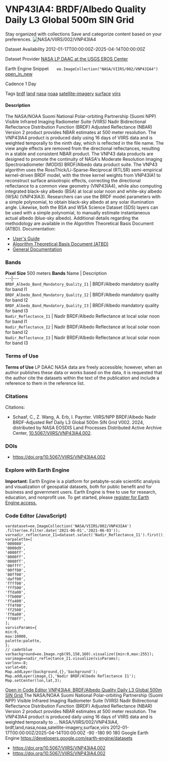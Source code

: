  
#  VNP43IA4: BRDF/Albedo Quality Daily L3 Global 500m SIN Grid 
Stay organized with collections  Save and categorize content based on your preferences. 
![NASA/VIIRS/002/VNP43IA4](https://developers.google.com/earth-engine/datasets/images/NASA/NASA_VIIRS_002_VNP43IA4_sample.png) 

Dataset Availability
    2012-01-17T00:00:00Z–2025-04-14T00:00:00Z 

Dataset Provider
     [ NASA LP DAAC at the USGS EROS Center ](https://doi.org/10.5067/VIIRS/VNP43IA4.002) 

Earth Engine Snippet
     `    ee.ImageCollection("NASA/VIIRS/002/VNP43IA4")   ` [ open_in_new ](https://code.earthengine.google.com/?scriptPath=Examples:Datasets/NASA/NASA_VIIRS_002_VNP43IA4) 

Cadence
    1 Day 

Tags
     [brdf](https://developers.google.com/earth-engine/datasets/tags/brdf) [land](https://developers.google.com/earth-engine/datasets/tags/land) [nasa](https://developers.google.com/earth-engine/datasets/tags/nasa) [noaa](https://developers.google.com/earth-engine/datasets/tags/noaa) [satellite-imagery](https://developers.google.com/earth-engine/datasets/tags/satellite-imagery) [surface](https://developers.google.com/earth-engine/datasets/tags/surface) [viirs](https://developers.google.com/earth-engine/datasets/tags/viirs)
#### Description
The NASA/NOAA Suomi National Polar-orbiting Partnership (Suomi NPP) Visible Infrared Imaging Radiometer Suite (VIIRS) Nadir Bidirectional Reflectance Distribution Function (BRDF) Adjusted Reflectance (NBAR) Version 2 product provides NBAR estimates at 500 meter resolution. The VNP43IA4 product is produced daily using 16 days of VIIRS data and is weighted temporally to the ninth day, which is reflected in the file name. The view angle effects are removed from the directional reflectances, resulting in a stable and consistent NBAR product. The VNP43 data products are designed to promote the continuity of NASA's Moderate Resolution Imaging Spectroradiometer (MODIS) BRDF/Albedo data product suite.
The VNP43 algorithm uses the RossThick/Li-Sparse-Reciprocal (RTLSR) semi-empirical kernel-driven BRDF model, with the three kernel weights from VNP43IA1 to reconstruct surface anisotropic effects, correcting the directional reflectance to a common view geometry (VNP43IA4), while also computing integrated black-sky albedo (BSA) at local solar noon and white-sky albedo (WSA) (VNP43IA3). Researchers can use the BRDF model parameters with a simple polynomial, to obtain black-sky albedo at any solar illumination angle. Likewise, both the BSA and WSA Science Dataset (SDS) layers can be used with a simple polynomial, to manually estimate instantaneous actual albedo (blue-sky albedo). Additional details regarding the methodology are available in the Algorithm Theoretical Basis Document (ATBD).
Documentation:
  * [User's Guide](https://www.umb.edu/spectralmass/viirs-user-guides-c1-and-c2/vnp43ia4-and-vnpma4-nbar-products/)
  * [Algorithm Theoretical Basis Document (ATBD)](https://lpdaac.usgs.gov/documents/194/VNP43_ATBD_V1.pdf)
  * [General Documentation](https://lpdaac.usgs.gov/products/vnp43ia4v002/)


### Bands
**Pixel Size** 500 meters 
**Bands**
Name | Description  
---|---  
`BRDF_Albedo_Band_Mandatory_Quality_I1` | BRDF/Albedo mandatory quality for band I1  
`BRDF_Albedo_Band_Mandatory_Quality_I2` | BRDF/Albedo mandatory quality for band I2  
`BRDF_Albedo_Band_Mandatory_Quality_I3` | BRDF/Albedo mandatory quality for band I3  
`Nadir_Reflectance_I1` | Nadir BRDF/Albedo Reflectance at local solar noon for band I1  
`Nadir_Reflectance_I2` | Nadir BRDF/Albedo Reflectance at local solar noon for band I2  
`Nadir_Reflectance_I3` | Nadir BRDF/Albedo Reflectance at local solar noon for band I3  
### Terms of Use
**Terms of Use**
LP DAAC NASA data are freely accessible; however, when an author publishes these data or works based on the data, it is requested that the author cite the datasets within the text of the publication and include a reference to them in the reference list.
### Citations
Citations:
  * Schaaf, C., Z. Wang, A. Erb, I. Paynter. VIIRS/NPP BRDF/Albedo Nadir BRDF-Adjusted Ref Daily L3 Global 500m SIN Grid V002. 2024, distributed by NASA EOSDIS Land Processes Distributed Active Archive Center, [10.5067/VIIRS/VNP43IA4.002](https://doi.org/10.5067/VIIRS/VNP43IA4.002).


### DOIs
  * [ https://doi.org/10.5067/VIIRS/VNP43IA4.002 ](https://doi.org/10.5067/VIIRS/VNP43IA4.002)


### Explore with Earth Engine
**Important:** Earth Engine is a platform for petabyte-scale scientific analysis and visualization of geospatial datasets, both for public benefit and for business and government users. Earth Engine is free to use for research, education, and nonprofit use. To get started, please [register for Earth Engine access.](https://console.cloud.google.com/earth-engine)
### Code Editor (JavaScript)
```
vardataset=ee.ImageCollection('NASA/VIIRS/002/VNP43IA4')
.filter(ee.Filter.date('2021-06-01','2021-06-03'));
varnadir_reflectance_I1=dataset.select('Nadir_Reflectance_I1').first();
varpalette=[
'000080',
'0000d9',
'4000ff',
'8000ff',
'0080ff',
'00ffff',
'00ff80',
'80ff00',
'daff00',
'ffff00',
'fff500',
'ffda00',
'ffb000',
'ffa400',
'ff4f00',
'ff2500',
'ff0a00',
'ff00ff',
];
varvisParams={
min:0,
max:10000,
palette:palette,
};
// cadetblue
varbackground=ee.Image.rgb(95,158,160).visualize({min:0,max:255});
varimage=nadir_reflectance_I1.visualize(visParams);
varlon=-8;
varlat=60;
Map.addLayer(background,{},'background');
Map.addLayer(image,{},'Nadir BRDF/Albedo Reflectance I1');
Map.setCenter(lon,lat,3);
```
[ Open in Code Editor ](https://code.earthengine.google.com/?scriptPath=Examples:Datasets/NASA/NASA_VIIRS_002_VNP43IA4)
[ VNP43IA4: BRDF/Albedo Quality Daily L3 Global 500m SIN Grid ](https://developers.google.com/earth-engine/datasets/catalog/NASA_VIIRS_002_VNP43IA4)
The NASA/NOAA Suomi National Polar-orbiting Partnership (Suomi NPP) Visible Infrared Imaging Radiometer Suite (VIIRS) Nadir Bidirectional Reflectance Distribution Function (BRDF) Adjusted Reflectance (NBAR) Version 2 product provides NBAR estimates at 500 meter resolution. The VNP43IA4 product is produced daily using 16 days of VIIRS data and is weighted temporally to …
NASA/VIIRS/002/VNP43IA4, brdf,land,nasa,noaa,satellite-imagery,surface,viirs 
2012-01-17T00:00:00Z/2025-04-14T00:00:00Z
-90 -180 90 180 
Google Earth Engine
https://developers.google.com/earth-engine/datasets
  * [ https://doi.org/10.5067/VIIRS/VNP43IA4.002 ](https://doi.org/https://doi.org/10.5067/VIIRS/VNP43IA4.002)
  * [ https://doi.org/10.5067/VIIRS/VNP43IA4.002 ](https://doi.org/https://developers.google.com/earth-engine/datasets/catalog/NASA_VIIRS_002_VNP43IA4)


